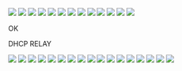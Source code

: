 ![](https://img001.prntscr.com/file/img001/d1rxf6RzSC-bu0O2LpUlyw.png)
![](https://img001.prntscr.com/file/img001/od24Asp6TEKKubrHrLw0LQ.png)
![](https://img001.prntscr.com/file/img001/r0wzLZYvTeaC7OqoLkxoCw.png)
![](https://img001.prntscr.com/file/img001/s2oQPBXwSrSwzm3ZjBBRCA.png)
![](https://img001.prntscr.com/file/img001/B6UvniOHQT2SujENEjA5XA.png)
![](https://img001.prntscr.com/file/img001/gUOKGyslRxWoHG1wc0TZnw.png)
![](https://img001.prntscr.com/file/img001/ShOvbCtBTmiribkuXkea2w.png)
![](https://img001.prntscr.com/file/img001/qXrKe2XiR-qYqlTOOeSNWw.png)
![](https://img001.prntscr.com/file/img001/rtHeo1ABRq2k680ys4EiIA.png)
![](https://img001.prntscr.com/file/img001/RmM0pqfRQaeiHtv9NqNVmQ.png)
![](https://img001.prntscr.com/file/img001/NGXDlURgQaODBdwFlyzQeg.png)
![](https://img001.prntscr.com/file/img001/4M4IhO18TCq89mIYkCu4Ug.png)
![](https://img001.prntscr.com/file/img001/kmhXjPgOR8WWK5jrTM8xqg.png)



OK

DHCP RELAY


![](https://img001.prntscr.com/file/img001/2vMnh6B8RBCGPcoubSO1-Q.png)
![](https://img001.prntscr.com/file/img001/Xc5DWFSFQnmnXP4VvONA1g.png)
![](https://img001.prntscr.com/file/img001/kiSuVBrzQqyiitY8OhLYNw.png)
![](https://img001.prntscr.com/file/img001/RwCslBYiSPuXrqgqd_-G3A.png)
![](https://img001.prntscr.com/file/img001/kzT5GM9OSn21fSyNvtyGeg.png)
![](https://img001.prntscr.com/file/img001/osLH4EKMT-2SUnE0sqNJtg.png)
![](https://img001.prntscr.com/file/img001/5ISinJDlTNSpSgJLoENzBg.png)
![](https://img001.prntscr.com/file/img001/E7hQOaRJQGCeZp55dwtSYw.png)
![](https://img001.prntscr.com/file/img001/97ueZ03ZRd6I7yibxxUaDw.png)
![](https://img001.prntscr.com/file/img001/bYNxax1jT6WtvGogHfY7Aw.png)
![](https://img001.prntscr.com/file/img001/GSE5Tqw9TFubfuG0xmGavg.png)
![](https://img001.prntscr.com/file/img001/i-HVs4PlRv6q3p-2RZqCpw.png)
![](https://img001.prntscr.com/file/img001/E0BlPSZ0Sv-mBZXvgntmQw.png)
![](https://img001.prntscr.com/file/img001/0HjHn-eGQS-IorWN4X7hBw.png)
![](https://img001.prntscr.com/file/img001/FA92oLFZQ4uaKQsfNqWTQg.png)
![](https://img001.prntscr.com/file/img001/sBYn-7vtQxOeeavwWRfp3w.png)
![](https://img001.prntscr.com/file/img001/CLdhdgPUSMexOIrGHYezyg.png)
